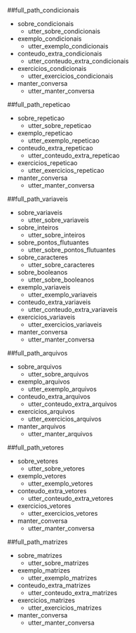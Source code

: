 ##full_path_condicionais
* sobre_condicionais
    - utter_sobre_condicionais
* exemplo_condicionais
	- utter_exemplo_condicionais
* conteudo_extra_condicionais
    - utter_conteudo_extra_condicionais
* exercicios_condicionais
    - utter_exercicios_condicionais
* manter_conversa
	- utter_manter_conversa

##full_path_repeticao
* sobre_repeticao
    - utter_sobre_repeticao
* exemplo_repeticao
	- utter_exemplo_repeticao
* conteudo_extra_repeticao
    - utter_conteudo_extra_repeticao
* exercicios_repeticao
    - utter_exercicios_repeticao
* manter_conversa
	- utter_manter_conversa

##full_path_variaveis
* sobre_variaveis
    - utter_sobre_variaveis
* sobre_inteiros
    - utter_sobre_inteiros
* sobre_pontos_flutuantes
    - utter_sobre_pontos_flutuantes
* sobre_caracteres
    - utter_sobre_caracteres
* sobre_booleanos
    - utter_sobre_booleanos
* exemplo_variaveis
	- utter_exemplo_variaveis
* conteudo_extra_variaveis
    - utter_conteudo_extra_variaveis
* exercicios_variaveis
    - utter_exercicios_variaveis
* manter_conversa
	- utter_manter_conversa


##full_path_arquivos
* sobre_arquivos
    - utter_sobre_arquivos
* exemplo_arquivos
	- utter_exemplo_arquivos
* conteudo_extra_arquivos
    - utter_conteudo_extra_arquivos
* exercicios_arquivos
    - utter_exercicios_arquivos
* manter_arquivos
	- utter_manter_arquivos

##full_path_vetores
* sobre_vetores
    - utter_sobre_vetores
* exemplo_vetores
    - utter_exemplo_vetores
* conteudo_extra_vetores
    - utter_conteudo_extra_vetores
* exercicios_vetores
    - utter_exercicios_vetores
* manter_conversa
    - utter_manter_conversa

##full_path_matrizes
* sobre_matrizes
    - utter_sobre_matrizes
* exemplo_matrizes
    - utter_exemplo_matrizes
* conteudo_extra_matrizes
    - utter_conteudo_extra_matrizes
* exercicios_matrizes
    - utter_exercicios_matrizes
* manter_conversa
    - utter_manter_conversa

